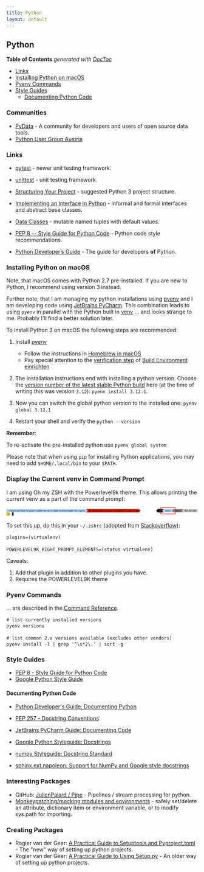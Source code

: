 ```yaml
---
title: Python
layout: default
---
```

## Python

<!-- doctoc --maxlevel 4 $HOME/source/wonderbird/wonderbird.github.io/_pages/software-crafting/programming-languages/python.md -->
<!-- START doctoc generated TOC please keep comment here to allow auto update -->
<!-- DON'T EDIT THIS SECTION, INSTEAD RE-RUN doctoc TO UPDATE -->
**Table of Contents**  *generated with [DocToc](https://github.com/thlorenz/doctoc)*

- [Links](#links)
- [Installing Python on macOS](#installing-python-on-macos)
- [Pyenv Commands](#pyenv-commands)
- [Style Guides](#style-guides)
  - [Documenting Python Code](#documenting-python-code)

<!-- END doctoc generated TOC please keep comment here to allow auto update -->

### Communities

- [PyData](https://pydata.org/) - A community for developers and users of open source data tools.
- [Python User Group Austria](https://www.meetup.com/de-DE/PYUGAT/)

### Links

- [pytest](https://docs.pytest.org/) - newer unit testing framework.

- [unittest](https://docs.python.org/3/library/unittest.html) - unit testing framework.

- [Structuring Your Project](https://docs.python-guide.org/writing/structure/) - suggested Python 3 project structure.

- [Implementing an Interface in Python](https://realpython.com/python-interface/) - informal and formal interfaces and abstract base classes.

- [Data Classes](https://docs.python.org/3/library/dataclasses.html) - mutable named tuples with default values.

- [PEP 8 -- Style Guide for Python Code](https://www.python.org/dev/peps/pep-0008/) - Python code style recommendations.

- [Python Developer’s Guide](https://devguide.python.org/) - The guide for developers **of** Python.

### Installing Python on macOS

Note, that macOS comes with Python 2.7 pre-installed. If you are new to Python, I recommend using version 3 instead.

Further note, that I am managing my python installations using [pyenv](https://github.com/pyenv/pyenv) and I am
developing code using [JetBrains PyCharm](https://www.jetbrains.com/de-de/pycharm/). This combination leads to
using `pyenv` in parallel with the Python built in [venv](https://docs.python.org/3/library/venv.html) ...
and looks strange to me. Probably I'll find a better solution later.

To install Python 3 on macOS the following steps are recommended:

1. Install [pyenv](https://github.com/pyenv/pyenv#installation)
   - Follow the instructions in [Homebrew in macOS](https://github.com/pyenv/pyenv#homebrew-in-macos)
   - Pay special attention to the [verification step](https://github.com/pyenv/pyenv/wiki#how-to-verify-that-i-have-set-up-pyenv-correctly) of [Build Environment einrichten](https://github.com/pyenv/pyenv/wiki#suggested-build-environment)

1. The installation instructions end with installing a python version. Choose the [version number of the latest stable Python build](https://www.python.org/downloads/) here (at the time of writing this was version `3.12`): `pyenv install 3.12.1`.

1. Now you can switch the global python version to the installed one: `pyenv global 3.12.1`

1. Restart your shell and verify the `python --version`

**Remember:**

To re-activate the pre-installed python use `pyenv global system`

Please note that when using `pip` for installing Python applications, you may need to add `$HOME/.local/bin` to your `$PATH`.

### Display the Current venv in Command Prompt

I am using Oh my ZSH with the Powerlevel9k theme. This allows printing the current venv as a part of the command prompt:

![Python Environment on the Right of Command Prompt](/assets/img/python-venv-command-prompt.png)

To set this up, do this in your `~/.zshrc` (adopted from [Stackoverflow](https://stackoverflow.com/a/47016995)):

```text
plugins=(virtualenv)

POWERLEVEL9K_RIGHT_PROMPT_ELEMENTS=(status virtualenv)
```

Caveats:

1. Add that plugin in addition to other plugins you have.
2. Requires the POWERLEVEL9K theme

### Pyenv Commands

... are described in the [Command Reference](https://github.com/pyenv/pyenv/blob/master/COMMANDS.md).

```shell
# list currently installed versions
pyenv versions

# list common 2.x versions available (excludes other vendors)
pyenv install -l | grep '^\s*2\.' | sort -g
```

### Style Guides

- [PEP 8 - Style Guide for Python Code](https://peps.python.org/pep-0008/)
- [Google Python Style Guide](https://google.github.io/styleguide/pyguide.html)

#### Documenting Python Code

- [Python Developer's Guide: Documenting Python](https://devguide.python.org/documenting/)
- [PEP 257 - Docstring Conventions](https://peps.python.org/pep-0257/)

- [JetBrains PyCharm Guide: Documenting Code](https://www.jetbrains.com/pycharm/guide/tutorials/sphinx_sites/documentation/)
- [Google Python Styleguide: Docstrings](https://google.github.io/styleguide/pyguide.html#s3.8-comments-and-docstrings)
- [numpy Styleguide: Docstring Standard](https://numpydoc.readthedocs.io/en/latest/format.html#docstring-standard)
- [sphinx.ext.napoleon: Support for NumPy and Google style docstrings](https://www.sphinx-doc.org/en/master/usage/extensions/napoleon.html)

### Interesting Packages

- GitHub: [JulienPalard / Pipe](https://github.com/JulienPalard/Pipe) - Pipelines / stream processing for python.
- [Monkeypatching/mocking modules and environments](https://docs.pytest.org/en/6.2.x/monkeypatch.html) - safely set/delete an attribute, dictionary item or environment variable, or to modify sys.path for importing.

### Creating Packages

- Rogier van der Geer: [A Practical Guide to Setuptools and Pyproject.toml](https://godatadriven.com/blog/a-practical-guide-to-setuptools-and-pyproject-toml/) - The "new" way of setting up python projects.
- Rogier van der Geer: [A Practical Guide to Using Setup.py](https://godatadriven.com/blog/a-practical-guide-to-using-setup-py/) - An older way of setting up python projects.

